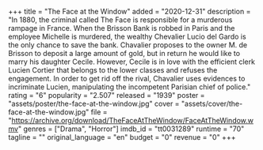+++
title = "The Face at the Window"
added = "2020-12-31"
description = "In 1880, the criminal called The Face is responsible for a murderous rampage in France. When the Brisson Bank is robbed in Paris and the employee Michelle is murdered, the wealthy Chevalier Lucio del Gardo is the only chance to save the bank. Chavalier proposes to the owner M. de Brisson to deposit a large amount of gold, but in return he would like to marry his daughter Cecile. However, Cecile is in love with the efficient clerk Lucien Cortier that belongs to the lower classes and refuses the engagement. In order to get rid off the rival, Chavalier uses evidences to incriminate Lucien, manipulating the incompetent Parisian chief of police."
rating = "6"
popularity = "2.507"
released = "1939"
poster = "assets/poster/the-face-at-the-window.jpg"
cover = "assets/cover/the-face-at-the-window.jpg"
file = "https://archive.org/download/TheFaceAtTheWindow/FaceAtTheWindow.wmv"
genres = ["Drama", "Horror"]
imdb_id = "tt0031289"
runtime = "70"
tagline = ""
original_language = "en"
budget = "0"
revenue = "0"
+++